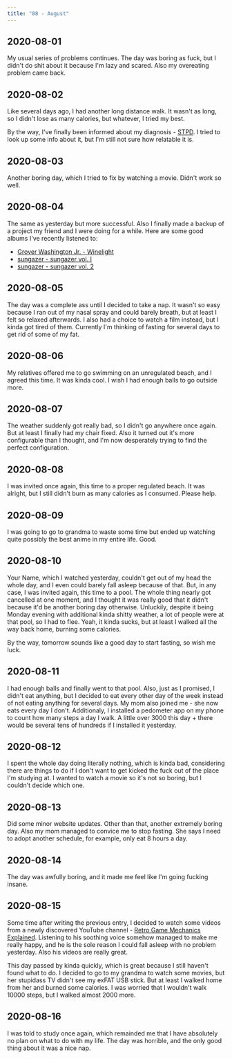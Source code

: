 ```yaml
---
title: "08 - August"
---
```


## 2020-08-01

My usual series of problems continues. The day was boring as fuck, but
I didn't do shit about it because I'm lazy and scared. Also my
overeating problem came back.

## 2020-08-02

Like several days ago, I had another long distance walk. It wasn't as
long, so I didn't lose as many calories, but whatever, I tried my
best.

By the way, I've finally been informed about my diagnosis - [STPD]. I
tried to look up some info about it, but I'm still not sure how
relatable it is.

[STPD]: https://en.wikipedia.org/wiki/Schizotypal_personality_disorder

## 2020-08-03

Another boring day, which I tried to fix by watching a movie. Didn't
work so well.

## 2020-08-04

The same as yesterday but more successful. Also I finally made a
backup of a project my friend and I were doing for a while. Here are
some good albums I've recently listened to:

* [Grover Washington Jr. - Winelight](https://www.youtube.com/playlist?list=OLAK5uy_ls32JrfpXuFS3NfcIDOaIkNq480SPF0is)
* [sungazer - sungazer vol. I](https://sungazermusic.bandcamp.com/album/sungazer-vol-i)
* [sungazer - sungazer vol. 2](https://sungazermusic.bandcamp.com/album/sungazer-vol-2)

## 2020-08-05

The day was a complete ass until I decided to take a nap. It wasn't so
easy because I ran out of my nasal spray and could barely breath, but
at least I felt so relaxed afterwards. I also had a choice to watch a
film instead, but I kinda got tired of them. Currently I'm thinking
of fasting for several days to get rid of some of my fat.

## 2020-08-06

My relatives offered me to go swimming on an unregulated beach, and I
agreed this time. It was kinda cool. I wish I had enough balls to go
outside more.

## 2020-08-07

The weather suddenly got really bad, so I didn't go anywhere once
again. But at least I finally had my chair fixed. Also it turned out
it's more configurable than I thought, and I'm now desperately trying
to find the perfect configuration.

## 2020-08-08

I was invited once again, this time to a proper regulated beach. It
was alright, but I still didn't burn as many calories as I consumed.
Please help.

## 2020-08-09

I was going to go to grandma to waste some time but ended up watching
quite possibly the best anime in my entire life. Good.

## 2020-08-10

Your Name, which I watched yesterday, couldn't get out of my head the
whole day, and I even could barely fall asleep because of that. But,
in any case, I was invited again, this time to a pool. The whole thing
nearly got cancelled at one moment, and I thought it was really good
that it didn't because it'd be another boring day otherwise.
Unluckily, despite it being Monday evening with additional kinda
shitty weather, a lot of people were at that pool, so I had to flee.
Yeah, it kinda sucks, but at least I walked all the way back home,
burning some calories.

By the way, tomorrow sounds like a good day to start fasting, so wish
me luck.

## 2020-08-11

I had enough balls and finally went to that pool. Also, just as I
promised, I didn't eat anything, but I decided to eat every other day
of the week instead of not eating anything for several days. My mom
also joined me - she now eats every day I don't. Additionaly, I
installed a pedometer app on my phone to count how many steps a day I
walk. A little over 3000 this day + there would be several tens of
hundreds if I installed it yesterday.

## 2020-08-12

I spent the whole day doing literally nothing, which is kinda bad,
considering there are things to do if I don't want to get kicked the
fuck out of the place I'm studying at. I wanted to watch a movie so
it's not so boring, but I couldn't decide which one.

## 2020-08-13

Did some minor website updates. Other than that, another extremely
boring day. Also my mom managed to convice me to stop fasting. She
says I need to adopt another schedule, for example, only eat 8 hours a
day.

## 2020-08-14

The day was awfully boring, and it made me feel like I'm going fucking
insane.

## 2020-08-15

Some time after writing the previous entry, I decided to watch some
videos from a newly discovered YouTube channel - [Retro Game Mechanics
Explained]. Listening to his soothing voice somehow managed to make me
really happy, and he is the sole reason I could fall asleep with no
problem yesterday. Also his videos are really great.

[Retro Game Mechanics Explained]: https://www.youtube.com/channel/UCwRqWnW5ZkVaP_lZF7caZ-g

This day passed by kinda quickly, which is great because I still
haven't found what to do. I decided to go to my grandma to watch some
movies, but her stupidass TV didn't see my exFAT USB stick. But at
least I walked home from her and burned some calories. I was worried
that I wouldn't walk 10000 steps, but I walked almost 2000 more.

## 2020-08-16

I was told to study once again, which remainded me that I have
absolutely no plan on what to do with my life. The day was horrible,
and the only good thing about it was a nice nap.
